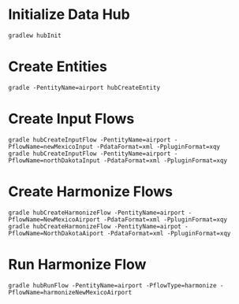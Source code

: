 # Initialize Data Hub

    gradlew hubInit

# Create Entities

    gradle -PentityName=airport hubCreateEntity 

# Create Input Flows
 
    gradle hubCreateInputFlow -PentityName=airport -PflowName=newMexicoInput -PdataFormat=xml -PpluginFormat=xqy
    gradle hubCreateInputFlow -PentityName=airport -PflowName=northDakotaInput -PdataFormat=xml -PpluginFormat=xqy
    
# Create Harmonize Flows

    gradle hubCreateHarmonizeFlow -PentityName=airport -PflowName=NewMexicoAirport -PdataFormat=xml -PpluginFormat=xqy
    gradle hubCreateHarmonizeFlow -PentityName=airpot -PflowName=NorthDakotaAiport -PdataFormat=xml -PpluginFormat=xqy

# Run Harmonize Flow

    gradle hubRunFlow -PentityName=airport -PflowType=harmonize -PflowName=harmonizeNewMexicoAirport